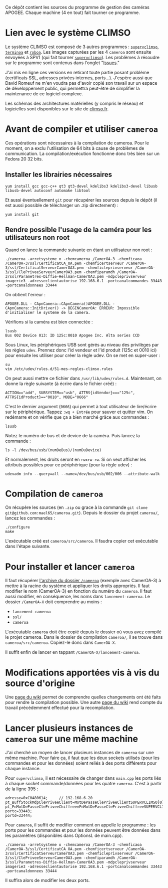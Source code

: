 
Ce dépôt contient les sources du programme de gestion des caméras APOGEE. Chaque machine (4 en tout) fait tourner ce programme. 

# Lien avec le système CLIMSO
Le système CLIMSO est composé de 3 autres programmes : [`supervclimso`](https://github.com/mael65/supervclimso), [`terminoa`](https://github.com/mael65/terminoa) et [`roboa`](https://github.com/mael65/roboa). Les images capturées par les 4 `cameroa` sont ensuite envoyées à SPV1 (qui fait tourner [`supervclimso`](https://github.com/mael65/supervclimso)). Les problèmes à résoudre sur le programme sont contenus dans l'onglet "[Issues](https://github.com/mael65/cameroa/issues)."

J'ai mis en ligne ces versions en retirant toute partie posant problème (certificats SSL, adresses privées internes, ports...). J'espère aussi que David Romeuf ne m'en voudra pas d'avoir copié son travail sur un espace de développement public, qui permettra peut-être de simplifier la maintenance de ce logiciel complexe.

Les schémas des architectures matérielles (y compris le réseau) et logicielles sont disponibles sur le site de [climso.fr](http://www.climso.fr/index.php/fr/climso).


# Avant de compiler et utiliser `cameroa`
Ces opérations sont nécessaires à la compilation de cameroa. Pour le moment, on a exclu l'utilisation de 64 bits à cause de problèmes de communication. La compilation/exécution fonctionne donc très bien sur un Fedora 20 32 bits.
 
## Installer les librairies nécessaires

	yum install gcc gcc-c++ qt3 qt3-devel kdelibs3 kdelibs3-devel libusb libusb-devel autoconf automake libtool

Et aussi éventuellement `git` pour récupérer les sources depuis le dépôt (il est aussi possible de télécharger un .zip directement) :

	yum install git

## Rendre possible l'usage de la caméra pour les utilisateurs non root

Quand on lance la commande suivante en étant un utilisateur non root :

	./cameroa -arretsysteme o -chemcameroa /CamerOA-3 -chemficaoa /CamerOA-3/ssl/CertificatCA_OA.pem -chemficertserveur /CamerOA-3/ssl/CertificatServeurCamerOA3.pem -chemficleprivserveur /CamerOA-3/ssl/ClePriveeServeurCamerOA3.pem -chemfiparamdh /CamerOA-3/ssl/Parametres-Diffie-Hellman-CamerOA3.pem -mdpcleprivserveur imagerie3 -adresseclientautorise 192.168.6.1 -portcanalcommandes 33443 -portcanaldonnees 33444

 On obtient l'erreur :

	APOGEE.DLL - CApnCamera::CApnCamera()APOGEE.DLL - CApnCamera::InitDriver() -> BEGINCamerOA: ERREUR: Impossible d'initialiser le systeme de la camera.

Vérifions si la caméra est bien connectée :
	
	lsusb
	Bus 002 Device 013: ID 125c:0010 Apogee Inc. Alta series CCD

Sous Linux, les périphériques USB sont gérés au niveau des privilèges par les règles `udev`. Prennez donc l'id vendeur et l'id produit (125c et 0010 ici) pour ensuite les utiliser pour créer la règle udev. On se met en super-user :

	su 
	vim /etc/udev/rules.d/51-mes-regles-climso.rules
	
On peut aussi mettre ce fichier dans `/usr/lib/udev/rules.d`. Maintenant, on donne la règle suivante (à écrire dans le fichier créé) :

	ACTION=="add", SUBSYSTEM=="usb", ATTRS{idVendor}==="125c", ATTRS{idProduct}=="0010", MODE="0666"

C'est le dernier argument (`0666`) qui permet à tout utilisateur de lire/écrire sur le périphérique. Tappez `:wq + Entrée` pour sauver et quitter vim. On redémarre et on vérifie que ça a bien marché grâce aux commandes :

	lsusb

Notez le numéro de bus et de device de la caméra. Puis lancez la commande :

	ls -l /dev/bus/usb/(numDeBus)/(numDuDevice)

Et normalement, les droits seront en `rwxrw-rw`. Si on veut afficher les attributs possibles pour ce périphérique (pour la règle udev) :

	udevadm info --query=all --name=/dev/bus/usb/002/006 --attribute-walk

# Compilation de `cameroa`

On récupère les sources (en `.zip` ou grace à la commande `git clone git@github.com:mael65/cameroa.git`). Depuis le dossier du projet `cameroa/`, lancez les commandes :

	./configure
	make

L'exécutable créé est `cameroa/src/cameroa`. Il faudra copier cet exécutable dans l'étape suivante.

# Pour installer et lancer `cameroa`

Il faut récupérer [l'archive du dossier `/cameroa`](https://dl.dropboxusercontent.com/u/41771140/climso/CamerOA-3.zip) (exemple avec CamerOA-3) à mettre à la racine du système et appliquer les droits appropriés. Il faut modifier le nom (CamerOA-3) en fonction du numéro du `cameroa`. Il faut aussi modifier, en conséquence, les noms dans `lancement-cameroa`. Le dossier `/CamerOA-X` doit comprendre au moins :

- `lancement-cameroa`
- `ssl/`
- `cameroa`

L'exécutable `cameroa` doit être copié depuis le dossier où vous avez compilé le projet cameroa. Dans le dossier de compilation `cameroa/`, il se trouve dans `cameroa/src/cameroa`. Copiez-le donc dans `CamerOA-X`.

Il suffit enfin de lancer en tappant `/CamerOA-X/lancement-cameroa`.

# Modifications apportées vis à vis du source d'origine

Une [page du wiki](https://github.com/mael65/cameroa/wiki/Modifications-faites-au-projet-pour-le-rendre-compilable) permet de comprendre quelles changements ont été faits pour rendre la compilation possible. Une autre [page du wiki](https://github.com/mael65/cameroa/wiki/Ce-que-Loic-J-a-fait-pour-compiler-Cameroa) rend compte du travail précédemment effectué pour la recompilation.

# Lancer plusieurs instances de `cameroa` sur une même machine
J'ai cherché un moyen de lancer plusieurs instances de `cameroa` sur une même machine. Pour faire ça, il faut que les deux sockets utilisés (pour les commandes et pour les données) soient reliés à des ports différents pour chaque instance.

Pour `supervclimso`, il est nécessaire de changer dans `main.cpp` les ports liés à chaque socket commande/données pour les quatre `cameroa`. C'est à partir de la ligne 395 : 

	adresse=0xC0A80614;		// 192.168.6.20
	pt_BuffStockMdpClePriveeClient=MotDePasseClePriveeClientSUPERVCLIMSO[0];
	pt_FnMotDePasseClePriveeChiffree=FnMotDePasseClePriveeChiffreeSUPERVCLIMSO_0;
	portc=33443;
	portd=33444;

Pour `cameroa`, il suffit de modifier comment on appelle le programme : les ports pour les commandes et pour les données peuvent être données dans les paramètres (disponibles dans OptionsL de main.cpp).

	./cameroa -arretsysteme o -chemcameroa /CamerOA-3 -chemficaoa /CamerOA-3/ssl/CertificatCA_OA.pem -chemficertserveur /CamerOA-3/ssl/CertificatServeurCamerOA3.pem -chemficleprivserveur /CamerOA-3/ssl/ClePriveeServeurCamerOA3.pem -chemfiparamdh /CamerOA-3/ssl/Parametres-Diffie-Hellman-CamerOA3.pem -mdpcleprivserveur imagerie3 -adresseclientautorise 192.168.6.1 -portcanalcommandes 33443 -portcanaldonnees 33444
	
Il suffira alors de modifier les deux ports.

